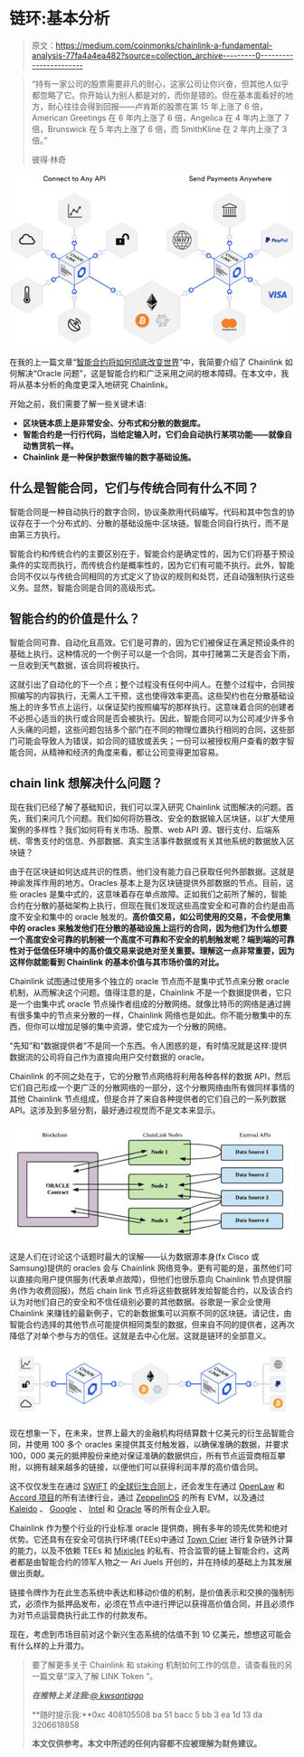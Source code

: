 # 链环:基本分析

> 原文：<https://medium.com/coinmonks/chainlink-a-fundamental-analysis-77fa4a4ea482?source=collection_archive---------0----------------------->

> “持有一家公司的股票需要非凡的耐心，这家公司让你兴奋，但其他人似乎都忽略了它。你开始认为别人都是对的，而你是错的。但在基本面看好的地方，耐心往往会得到回报——卢肯斯的股票在第 15 年上涨了 6 倍，American Greetings 在 6 年内上涨了 6 倍，Angelica 在 4 年内上涨了 7 倍，Brunswick 在 5 年内上涨了 6 倍，而 SmithKline 在 2 年内上涨了 3 倍。”
> 
> 彼得·林奇

![](img/288f66127fcd52af2d0101e9278c2de3.png)

在我的上一篇文章“[智能合约将如何彻底改变世界](https://link.medium.com/csGtnZJ8F0)”中，我简要介绍了 Chainlink 如何解决“Oracle 问题”，这是智能合约和广泛采用之间的根本障碍。在本文中，我将从基本分析的角度更深入地研究 Chainlink。

开始之前，我们需要了解一些关键术语:

*   **区块链本质上是非常安全、分布式和分散的数据库。**
*   **智能合约是一行行代码，当给定输入时，它们会自动执行某项功能——就像自动售货机一样。**
*   **Chainlink 是一种保护数据传输的数字基础设施。**

## **什么是智能合同，它们与传统合同有什么不同**？

智能合同是一种自动执行的数字合同，协议条款用代码编写。代码和其中包含的协议存在于一个分布式的、分散的基础设施中:区块链。智能合同自行执行，而不是由第三方执行。

智能合约和传统合约的主要区别在于，智能合约是确定性的，因为它们将基于预设条件的实现而执行，而传统合约是概率性的，因为它们有可能不执行。此外，智能合同不仅以与传统合同相同的方式定义了协议的规则和处罚，还自动强制执行这些义务。显然，智能合同是合同的高级形式。

## **智能合约的价值是什么？**

智能合同可靠、自动化且高效。它们是可靠的，因为它们被保证在满足预设条件的基础上执行。这种情况的一个例子可以是一个合同，其中打赌第二天是否会下雨，一旦收到天气数据，该合同将被执行。

这就引出了自动化的下一个点；整个过程没有任何中间人。在整个过程中，合同按照编写的内容执行，无需人工干预，这也使得效率更高。这些契约也在分散基础设施上的许多节点上运行，以保证契约按照编写的那样执行。这意味着合同的创建者不必担心适当的执行或合同是否会被执行。因此，智能合同可以为公司减少许多令人头痛的问题，这些问题包括多个部门在不同的物理位置执行相同的合同，这些部门可能会导致人为错误，如合同的错放或丢失；一份可以被授权用户查看的数字智能合同，从精神和经济的角度来看，都让公司变得更加容易。

## **chain link 想解决什么问题？**

现在我们已经了解了基础知识，我们可以深入研究 Chainlink 试图解决的问题。首先，我们来问几个问题。我们如何将防篡改、安全的数据输入区块链，以扩大使用案例的多样性？我们如何将有关市场、股票、web API 源、银行支付、后端系统、零售支付的信息、外部数据、真实生活事件数据或有关其他系统的数据放入区块链？

由于在区块链如何达成共识的性质，他们没有能力自己获取任何外部数据。这就是神谕发挥作用的地方。Oracles 基本上是为区块链提供外部数据的节点。目前，这些 oracles 是集中式的，这意味着存在单点故障。正如我们之前所了解的，智能合约在分散的基础架构上执行，但现在我们发现这些高度安全和可靠的合约是由高度不安全和集中的 oracle 触发的。**高价值交易，如公司使用的交易，不会使用集中的 oracles 来触发他们在分散的基础设施上运行的合同，因为他们为什么想要一个高度安全可靠的机制被一个高度不可靠和不安全的机制触发呢？端到端的可靠性对于低信任环境中的高价值交易来说绝对至关重要。理解这一点非常重要，因为这样你就能看到 Chainlink 的基本价值与其市场价值的对比。**

Chainlink 试图通过使用多个独立的 oracle 节点而不是集中式节点来分散 oracle 机制，从而解决这个问题。值得注意的是，Chainlink 不是一个数据提供者，它只是一个由集中式 oracle 节点操作者组成的分散网络。就像比特币的网络是通过拥有很多集中的节点来分散的一样，Chainlink 网络也是如此。你不能分散集中的东西，但你可以增加足够的集中资源，使它成为一个分散的网络。

“先知”和“数据提供者”不是同一个东西。令人困惑的是，有时情况就是这样:提供数据流的公司将自己作为直接向用户交付数据的 oracle。

Chainlink 的不同之处在于，它的分散节点网络将利用各种各样的数据 API，然后它们自己形成一个更广泛的分散网络的一部分，这个分散网络由所有做同样事情的其他 Chainlink 节点组成，但是合并了来自各种提供者的它们自己的一系列数据 API。这涉及到多层分割，最好通过视觉而不是文本来显示。

![](img/eaaff7647473b6dc89834dd2f5848a6a.png)

这是人们在讨论这个话题时最大的误解——认为数据源本身(fx Cisco 或 Samsung)提供的 oracles 会与 Chainlink 网络竞争。更有可能的是，虽然他们可以直接向用户提供服务(代表单点故障)，但他们也很乐意向 Chainlink 节点提供服务(作为收费回报)，然后 chain link 节点将这些数据转发给智能合约，以及该合约认为对他们自己的安全和不信任级别必要的其他数据。谷歌是一家企业使用 Chainlink 来赚钱的最新例子，它的新数据集可以洞察不同的区块链。请记住，由智能合约选择的其他节点可能提供相同类型的数据，但来自不同的提供者，这再次降低了对单个参与方的信任。这就是去中心化层。这就是链环的全部意义。

![](img/3017a92aa8a801d48941df5a29e56172.png)

现在想象一下，在未来，世界上最大的金融机构将结算数十亿美元的衍生品智能合同，并使用 100 多个 oracles 来提供其支付触发器，以确保准确的数据，并要求 100，000 美元的抵押股份来绝对保证准确的数据供应，所有节点运营商相互攀附，以拥有越来越多的链接，以便他们可以获得利润丰厚的高价值合同。

这不仅仅发生在通过 [SWIFT](https://create.smartcontract.com/sibos17) 的[全球衍生合同](https://blog.chain.link/solving-deep-seeded-trust-problems-in-derivatives-using-chainlink-enabled-smart-contracts/)上，还会发生在通过 [OpenLaw](/@OpenLawOfficial/openlaw-teams-with-chainlink-to-bring-real-world-info-to-smart-contracts-4e7a3dac80a8) 和 [Accord 项目](https://twitter.com/AccordHQ/status/1031022745835003905?s=20)的所有法律行业，通过 [ZeppelinOS](https://blog.openzeppelin.com/chainlink-partnership/) 的所有 EVM，以及通过 [Kaleido](https://kaleido.io/kaleido-selects-chainlink-to-provide-oracle-services-for-blockchain-business-cloud/) 、 [Google](https://cloud.google.com/blog/products/data-analytics/building-hybrid-blockchain-cloud-applications-with-ethereum-and-google-cloud) 、 [Intel](https://software.intel.com/en-us/articles/new-confidential-computing-solutions-emerge-on-the-hyperledger-avalon-trusted-compute) 和 [Oracle](https://blogs.oracle.com/startup/every-startup-in-the-blockchain-with-oracle-cloud-and-chainlink) 等的所有企业入职。

Chainlink 作为整个行业的行业标准 oracle 提供商，拥有多年的领先优势和绝对优势。它还具有在安全可信执行环境(TEEs)中通过 [Town Crier](https://blog.chain.link/town-crier-and-chainlink/) 进行复杂链外计算的能力，以及不依赖 TEEs 和 [Mixicles](https://blog.chain.link/breaking-down-mixicles-and-its-potential-to-unlock-enterprise-demand-for-defi-applications-on-public-blockchains/) 的私有、符合监管的链上智能合约，这两者都是由智能合约的领军人物之一 Ari Juels 开创的，并在持续的基础上为其发展做出贡献。

链接令牌作为在此生态系统中表达和移动价值的机制，是价值表示和交换的强制形式，必须作为抵押品发布，必须在节点中进行押记以获得高价值合同，并且必须作为对节点运营商执行此工作的付款发布。

现在，考虑到市场目前对这个新兴生态系统的估值不到 10 亿美元，想想这可能会有什么样的上升潜力。

> 要了解更多关于 Chainlink 和 staking 机制如何工作的信息，请查看我的另一篇文章“深入了解 LINK Token ”。
> 
> ***在推特上关注我:***[*@ kwsantiago*](https://twitter.com/kwsantiago)
> 
> **随时提示我:**0xc 408105508 ba 51 bacc 5 bb 3 ea 1d 13 da 3206618858
> 
> **本文仅供参考。本文中所述的任何内容都不应被理解为财务建议。**